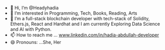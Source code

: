 - 👋 Hi, I’m @Headyhadia
- 👀 I’m interested in Programming, Tech, Books, Reading, Arts
- 🌱 I’m a full-stack blockchain developer with tech-stack of Solidity, Ethers.js, React and Hardhat and I am currently Exploring Data Science and AI with Python.
- 📫 How to reach me ...  www.linkedin.com/in/hadia-abdullah-developer 
- 😄 Pronouns: ...She, Her

<!---
Headyhadia/Headyhadia is a ✨ special ✨ repository because its `README.md` (this file) appears on your GitHub profile.
You can click the Preview link to take a look at your changes.
--->
